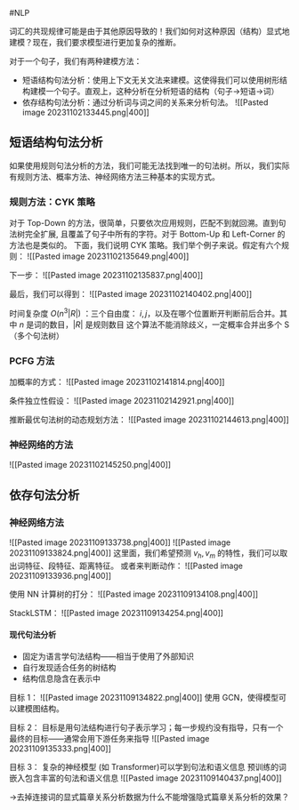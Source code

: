 #NLP 

词汇的共现规律可能是由于其他原因导致的！我们如何对这种原因（结构）显式地建模？现在，我们要求模型进行更加复杂的推断。

对于一个句子，我们有两种建模方法：
- 短语结构句法分析：使用上下文无关文法来建模。这使得我们可以使用树形结构建模一个句子。直观上，这种分析在分析短语的结构（句子->短语->词）
- 依存结构句法分析：通过分析词与词之间的关系来分析句法。
![[Pasted image 20231102133445.png|400]]

## 短语结构句法分析
如果使用规则句法分析的方法，我们可能无法找到唯一的句法树。所以，我们实际有规则方法、概率方法、神经网络方法三种基本的实现方式。

### 规则方法：CYK 策略
对于 Top-Down 的方法，很简单，只要依次应用规则，匹配不到就回溯。直到句法树完全扩展, 且覆盖了句子中所有的字符。对于 Bottom-Up 和 Left-Corner 的方法也是类似的。
下面，我们说明 CYK 策略。我们举个例子来说。假定有六个规则：
![[Pasted image 20231102135649.png|400]]

下一步：
![[Pasted image 20231102135837.png|400]]

最后，我们可以得到：
![[Pasted image 20231102140402.png|400]]

时间复杂度 $O(n^{3}|R|)$ ：三个自由度： $i,j$，以及在哪个位置断开判断前后合并。其中 $n$ 是词的数目，$|R|$ 是规则数目
这个算法不能消除歧义，一定概率合并出多个 S（多个句法树）

### PCFG 方法
加概率的方式：
![[Pasted image 20231102141814.png|400]]

条件独立性假设：
![[Pasted image 20231102142921.png|400]]

推断最优句法树的动态规划方法：
![[Pasted image 20231102144613.png|400]]

### 神经网络的方法
![[Pasted image 20231102145250.png|400]]



## 依存句法分析





### 神经网络方法
![[Pasted image 20231109133738.png|400]]
![[Pasted image 20231109133824.png|400]]
这里面，我们希望预测 $v_{h},v_{m}$ 的特性，我们可以取出词特征、段特征、距离特征。
或者来判断动作：
![[Pasted image 20231109133936.png|400]]

使用 NN 计算树的打分：
![[Pasted image 20231109134108.png|400]]

StackLSTM：
![[Pasted image 20231109134254.png|400]]

#### 现代句法分析
- 固定为语言学句法结构——相当于使用了外部知识
- 自行发现适合任务的树结构
- 结构信息隐含在表示中


目标 1：
![[Pasted image 20231109134822.png|400]]
使用 GCN，使得模型可以建模图结构。


目标 2：
目标是用句法结构进行句子表示学习；每一步规约没有指导，只有一个最终的目标——通常会用下游任务来指导
![[Pasted image 20231109135333.png|400]]

目标 3：
复杂的神经模型 (如 Transformer)可以学到句法和语义信息 
预训练的词嵌入包含丰富的句法和语义信息
![[Pasted image 20231109140437.png|400]]


->去掉连接词的显式篇章关系分析数据为什么不能增强隐式篇章关系分析的效果？

